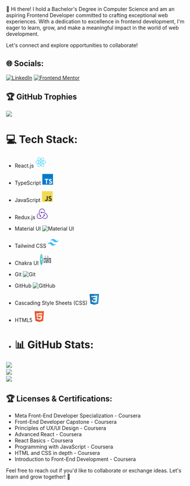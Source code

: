 👋 Hi there! I hold a Bachelor's Degree in Computer Science and am an aspiring Frontend Developer committed to crafting exceptional web experiences. With a dedication to excellence in frontend development, I'm eager to learn, grow, and make a meaningful impact in the world of web development.

Let's connect and explore opportunities to collaborate!

## 🌐 Socials:
[![LinkedIn](https://img.shields.io/badge/LinkedIn-%230077B5.svg?logo=linkedin&logoColor=white)](https://www.linkedin.com/in/louai-khodary-21046624b/) 
[![Frontend Mentor](https://img.shields.io/badge/Frontend_Mentor-Learn%20to%20Code-61DAFB?style=flat-square)](https://www.frontendmentor.io/profile/LouaiKhodary13)

## 🏆 GitHub Trophies
![](https://github-profile-trophy.vercel.app/?username=LouaiKhodary13&theme=radical&no-frame=false&no-bg=true&margin-w=4)

# 💻 Tech Stack:
- React.js
  <img src="https://raw.githubusercontent.com/devicons/devicon/master/icons/react/react-original.svg" alt="React.js" width="30" height="30">

- TypeScript
  <img src="https://raw.githubusercontent.com/devicons/devicon/master/icons/typescript/typescript-original.svg" alt="TypeScript" width="30" height="30">

- JavaScript
  <img src="https://raw.githubusercontent.com/devicons/devicon/master/icons/javascript/javascript-original.svg" alt="JavaScript" width="30" height="30">

- Redux.js
  <img src="https://raw.githubusercontent.com/devicons/devicon/master/icons/redux/redux-original.svg" alt="Redux.js" width="30" height="30">

- Material UI
  <img src="https://material-ui.com/static/logo_raw.svg" alt="Material UI" width="30" height="30">

- Tailwind CSS
  <img src="https://raw.githubusercontent.com/devicons/devicon/master/icons/tailwindcss/tailwindcss-plain.svg" alt="Tailwind CSS" width="30" height="30">

- Chakra UI
  <img src="https://raw.githubusercontent.com/chakra-ui/chakra-ui/main/logo/logo-colored.svg" alt="Chakra UI" width="30" height="30">

- Git
  <img src="https://www.vectorlogo.zone/logos/git-scm/git-scm-icon.svg" alt="Git" width="30" height="30">

- GitHub
  <img src="https://github.githubassets.com/images/modules/logos_page/GitHub-Mark.png" alt="GitHub" width="30" height="30">

- Cascading Style Sheets (CSS)
  <img src="https://raw.githubusercontent.com/devicons/devicon/master/icons/css3/css3-original.svg" alt="CSS" width="30" height="30">

- HTML5
  <img src="https://raw.githubusercontent.com/devicons/devicon/master/icons/html5/html5-original.svg" alt="HTML5" width="30" height="30">

- # 📊 GitHub Stats:
![](https://github-readme-stats.vercel.app/api?username=LouaiKhodary13&theme=dark&hide_border=false&include_all_commits=true&count_private=true)<br/>
![](https://github-readme-streak-stats.herokuapp.com/?user=LouaiKhodary13&theme=dark&hide_border=false)<br/>
![](https://github-readme-stats.vercel.app/api/top-langs/?username=LouaiKhodary13&theme=dark&hide_border=false&include_all_commits=true&count_private=true&layout=compact)

## 🏆 Licenses & Certifications:
- Meta Front-End Developer Specialization - Coursera 
- Front-End Developer Capstone - Coursera 
- Principles of UX/UI Design - Coursera 
- Advanced React - Coursera 
- React Basics - Coursera
- Programming with JavaScript - Coursera 
- HTML and CSS in depth - Coursera 
- Introduction to Front-End Development - Coursera 

Feel free to reach out if you'd like to collaborate or exchange ideas. Let's learn and grow together! 🚀

